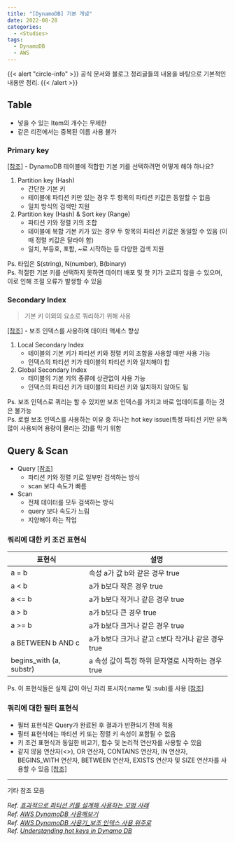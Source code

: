 ```yaml
---
title: "[DynamoDB] 기본 개념"
date: 2022-08-28
categories:
  - <Studies>
tags:
  - DynamoDB
  - AWS
---
```


{{< alert "circle-info" >}}
공식 문서와 블로그 정리글들의 내용을 바탕으로 기본적인 내용만 정리.
{{< /alert >}}

## Table

- 넣을 수 있는 Item의 개수는 무제한
- 같은 리전에서는 중복된 이름 사용 불가

### Primary key

[[참조]](https://aws.amazon.com/ko/premiumsupport/knowledge-center/primary-key-dynamodb-table/) - DynamoDB 테이블에 적합한 기본 키를 선택하려면 어떻게 해야 하나요?

1. Partition key (Hash)
   - 간단한 기본 키
   - 테이블에 파티션 키만 있는 경우 두 항목의 파티션 키값은 동일할 수 없음
   - 일치 방식의 검색만 지원
2. Partition key (Hash) & Sort key (Range)
   - 파티션 키와 정렬 키의 조합
   - 테이블에 복합 기본 키가 있는 경우 두 항목의 파티션 키값은 동일할 수 있음 (이때 정렬 키값은 달라야 함)
   - 일치, 부등호, 포함, ~로 시작하는 등 다양한 검색 지원

Ps. 타입은 S(string), N(number), B(binary)  
Ps. 적절한 기본 키를 선택하지 못하면 데이터 배포 및 핫 키가 고르지 않을 수 있으며, 이로 인해 조절 오류가 발생할 수 있음

### Secondary Index

> 기본 키 이외의 요소로 쿼리하기 위해 사용

[[참조]](https://docs.aws.amazon.com/ko_kr/amazondynamodb/latest/developerguide/SecondaryIndexes.html) - 보조 인덱스를 사용하여 데이터 액세스 향상

1. Local Secondary Index
   - 테이블의 기본 키가 파티션 키와 정렬 키의 조합을 사용할 때만 사용 가능
   - 인덱스의 파티션 키가 테이블의 파티션 키와 일치해야 함
2. Global Secondary Index
   - 테이블의 기본 키의 종류에 상관없이 사용 가능
   - 인덱스의 파티션 키가 테이블의 파티션 키와 일치하지 않아도 됨

Ps. 보조 인덱스로 쿼리는 할 수 있지만 보조 인덱스를 가지고 바로 업데이트를 하는 것은 불가능  
Ps. 로컬 보조 인덱스를 사용하는 이유 중 하나는 hot key issue(특정 파티션 키만 유독 많이 사용되어 용량이 몰리는 것)를 막기 위함

## Query & Scan

- Query [[참조]](https://docs.aws.amazon.com/ko_kr/amazondynamodb/latest/developerguide/Query.html#Query.KeyConditionExpressions)
  - 파티션 키와 정렬 키로 일부만 검색하는 방식
  - scan 보다 속도가 빠름
- Scan
  - 전체 데이터를 모두 검색하는 방식
  - query 보다 속도가 느림
  - 지양해야 하는 작업

### 쿼리에 대한 키 조건 표현식

| 표현식                  | 설명                                              |
| ----------------------- | ------------------------------------------------- |
| a = b                   | 속성 a가 값 b와 같은 경우 true                    |
| a < b                   | a가 b보다 작은 경우 true                          |
| a <= b                  | a가 b보다 작거나 같은 경우 true                   |
| a > b                   | a가 b보다 큰 경우 true                            |
| a >= b                  | a가 b보다 크거나 같은 경우 true                   |
| a BETWEEN b AND c       | a가 b보다 크거나 같고 c보다 작거나 같은 경우 true |
| begins_with (a, substr) | a 속성 값이 특정 하위 문자열로 시작하는 경우 true |

Ps. 이 표현식들은 실제 값이 아닌 자리 표시자(:name 및 :sub)를 사용 [[참조]](https://docs.aws.amazon.com/ko_kr/amazondynamodb/latest/developerguide/Expressions.ExpressionAttributeNames.html)

### 쿼리에 대한 필터 표현식

- 필터 표현식은 Query가 완료된 후 결과가 반환되기 전에 적용
- 필터 표현식에는 파티션 키 또는 정렬 키 속성이 포함될 수 없음
- 키 조건 표현식과 동일한 비교기, 함수 및 논리적 연산자를 사용할 수 있음
- 같지 않음 연산자(<>), OR 연산자, CONTAINS 연산자, IN 연산자, BEGINS_WITH 연산자, BETWEEN 연산자, EXISTS 연산자 및 SIZE 연산자를 사용할 수 있음 [[참조]](https://docs.aws.amazon.com/ko_kr/amazondynamodb/latest/developerguide/Expressions.OperatorsAndFunctions.html#Expressions.OperatorsAndFunctions.Syntax)

---

기타 참조 모음

_Ref. [효과적으로 파티션 키를 설계해 사용하는 모범 사례](https://docs.aws.amazon.com/ko_kr/amazondynamodb/latest/developerguide/bp-partition-key-design.html)_  
_Ref. [AWS DynamoDB 사용해보기](https://hidelryn.github.io/2019/12/17/db-aws-dynamodb/#DynamoDB%EB%9E%80)_  
_Ref. [AWS DynamoDB 사용기\_보조 인덱스 사용 위주로](https://hidelryn.github.io/2019/12/17/db-aws-dynamodb/#DynamoDB%EB%9E%80)_  
_Ref. [Understanding hot keys in Dynamo DB](https://stackoverflow.com/questions/49857507/understanding-hot-keys-in-dynamo-db)_

